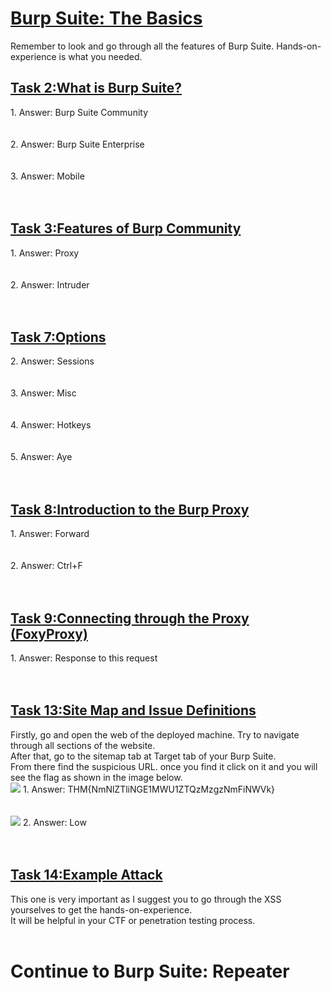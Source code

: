 <h1><ins>Burp Suite: The Basics</ins></h1>
Remember to look and go through all the features of Burp Suite. Hands-on-experience is what you needed.<br>

<h2><ins>Task 2:What is Burp Suite?</ins></h2>
1. Answer: Burp Suite Community<br><br><br>
2. Answer: Burp Suite Enterprise <br><br><br>
3. Answer: Mobile <br><br><br>

<h2><ins>Task 3:Features of Burp Community</ins></h2>
1. Answer: Proxy <br><br><br>
2. Answer: Intruder<br><br><br>

<h2><ins>Task 7:Options</ins></h2>
2. Answer: Sessions<br><br><br>
3. Answer: Misc<br><br><br>
4. Answer: Hotkeys<br><br><br>
5. Answer: Aye<br><br><br>
 
<h2><ins>Task 8:Introduction to the Burp Proxy</ins></h2>
1. Answer: Forward<br><br><br>
2. Answer: Ctrl+F<br><br><br>

<h2><ins>Task 9:Connecting through the Proxy (FoxyProxy)</ins></h2>
1. Answer: Response to this request<br><br><br>

<h2><ins>Task 13:Site Map and Issue Definitions</ins></h2>
Firstly, go and open the web of the deployed machine. Try to navigate through all sections of the website. <br>
After that, go to the sitemap tab at Target tab of your Burp Suite.<br>
From there find the suspicious URL. once you find it click on it and you will see the flag as shown in the image below.<br>
<img src=https://user-images.githubusercontent.com/78288358/171627495-90b56363-4ba6-4abe-9ae0-0b32690185d9.png>
1. Answer: THM{NmNlZTliNGE1MWU1ZTQzMzgzNmFiNWVk} <br><br><br>
<img src=https://user-images.githubusercontent.com/78288358/171627574-99a73b8f-95bf-4102-a063-bf9428f55e75.png>
2. Answer: Low <br><br><br>


<h2><ins>Task 14:Example Attack</ins></h2>
This one is very important as I suggest you to go through the XSS yourselves to get the hands-on-experience. <br>
It will be helpful in your CTF or penetration testing process.<br><br>

<h1>Continue to Burp Suite: Repeater</h1>
